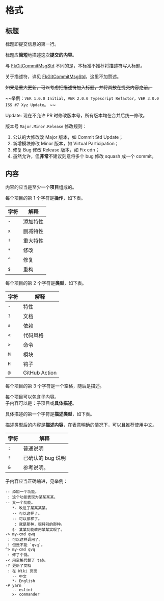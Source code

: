 # 格式

## 标题

标题即提交信息的第一行。

标题应**简短**地描述这次**提交的内容**。

与 [FkGitCommitMsgStd](https://github.com/ForkKILLET/FkGitCommitMsgStd) 不同的是，本标准不推荐将描述符写入标题。

关于描述符，详见 [FkGitCommitMsgStd](https://github.com/ForkKILLET/FkGitCommitMsgStd)，这里不加赘述。

~~如果是重大更新，可以考虑把描述符加入标题，并将其放在提交内容之前。~~

~~举例：`VER 1.0.0 Initial`，`VER 2.0.0 Typescript Refactor`，`VER 3.0.0 ISS #7 Xyz Update`。 ~~

Update: 现在不允许 PR 时修改版本号，所有版本均在合并后统一修改。

版本号 `Major.Minor.Release` 修改规则：

1. 公认的大修改改 Major 版本，如 Commit Std Update；
2. 新增模块修改 Minor 版本，如 Virtual Participation；
3. 修复 Bug 修改 Release 版本，如 Fix cdn；
4. 虽然允许，但**非常**不建议刻意将多个 bug 修改 squash 成一个 commit。

## 内容

内容的应当是至少一个**项目**组成的。

每个项目的第 1 个字符是**操作**，如下表。

字符 | 解释
---- | ----
`-`  | 添加特性
`x`  | 删减特性
`!`  | 重大特性
`*`  | 修改
`^`  | 修复
`$`  | 重构

每个项目的第 2 个字符是**类型**，如下表。

字符 | 解释
---- | ----
`-`  | 特性
`?`  | 文档
`#`  | 依赖
`<`  | 代码风格
`>`  | 命令
`M`  | 模块
`H`  | 钩子
`@`  | GitHub Action

每个项目的第 3 个字符是一个空格，随后是描述。

每个项目可以包含子内容。  
子内容可以是：子项目或**具体描述**。

具体描述的第一个字符是**描述类型**，如下表。

描述类型后的内容是**描述内容**，在表意明确的情况下，可以且推荐使用中文。

字符 | 解释
---- | ----
`:`  | 普通说明
`!`  | 已确认的 bug 说明
`&`  | 参考说明。

子内容应当正确缩进，见举例：

```plain
-- 添加一个功能。
 : 这个功能表现为某某某某。
-- 又一个功能。
   *- 改进了某某某某。
   -- 可以这样了。
   -- 可以那样了。
    : 就是那种，很特别的那种。
   $- 某某功能改用某某实现了。  
-> my-cmd qwq
 : 可以这样调用了。
 ! 但是不能 `qvq`。
^> my-cmd qvq
 : 修了个锅。
-< 用空格代替了 tab。
-? 更新了文档
 : 在 Wiki 页面
   -- 中文
   *- English
-# yarn
   -- eslint
   x- commander
```

